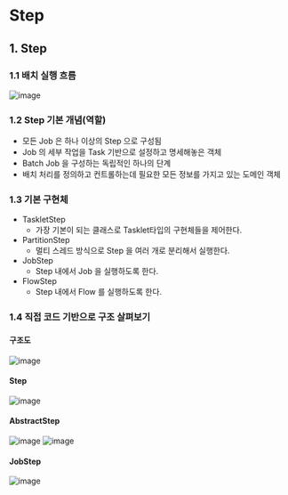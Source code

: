 # Step 

## 1. Step

### 1.1 배치 실행 흐름

![image](https://github.com/honeyosori/spring-batch/assets/53935439/d377ffb1-7fd3-4f41-adf7-3c3fc9b63808)

### 1.2 Step 기본 개념(역할)

- 모든 Job 은 하나 이상의 Step 으로 구성됨
- Job 의 세부 작업을 Task 기반으로 설정하고 명세해놓은 객체
- Batch Job 을 구성하는 독립적인 하나의 단계
- 배치 처리를 정의하고 컨트롤하는데 필요한 모든 정보를 가지고 있는 도메인 객체

### 1.3 기본 구현체 

- TaskletStep 
  - 가장 기본이 되는 클래스로 Tasklet타입의 구현체들을 제어한다.
- PartitionStep
  - 멀티 스레드 방식으로 Step 을 여러 개로 분리해서 실행한다.
- JobStep
  - Step 내에서 Job 을 실행하도록 한다.
- FlowStep
  - Step 내에서 Flow 를 실행하도록 한다.

### 1.4 직접 코드 기반으로 구조 살펴보기

#### 구조도 
![image](https://github.com/honeyosori/spring-batch/assets/53935439/2f7e9da3-cc17-4a7d-bcd5-831eaae817cf)

#### Step
![image](https://github.com/honeyosori/spring-batch/assets/53935439/f03785ef-a433-4af2-a6e5-9807e48db7ea)

#### AbstractStep
![image](https://github.com/honeyosori/spring-batch/assets/53935439/746349f5-9f16-4cf9-a3e5-6892ed8b0abb)
![image](https://github.com/honeyosori/spring-batch/assets/53935439/c2bb05aa-50ef-476c-961b-bdb1c6c79546)

#### JobStep
![image](https://github.com/honeyosori/spring-batch/assets/53935439/5efe3963-6c8e-4395-9e1d-974582844d25)